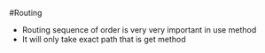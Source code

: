 #Routing

- Routing sequence of order is very very important in use method
- It will only take exact path that is get method
